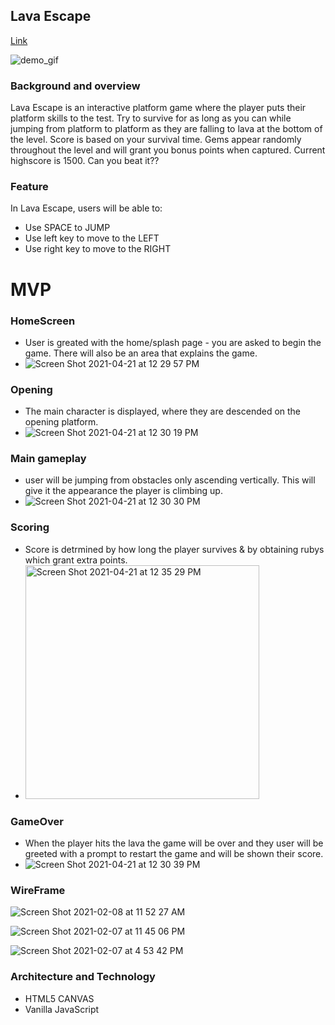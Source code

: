 ## Lava Escape

[Link](https://greiter18.github.io/lava-escape/)

![demo_gif](https://user-images.githubusercontent.com/66323451/108017685-884dee00-6fe3-11eb-8a21-918d646a8455.gif)


  
### Background and overview
Lava Escape is an interactive platform game where the player puts their platform skills to the test. Try to survive for as long as you can while jumping from platform to platform as they are falling to lava at the bottom of the level. Score is based on your survival time. Gems appear randomly throughout the level and will grant you bonus points when captured. Current highscore is 1500. Can you beat it??

### Feature
In Lava Escape, users will be able to:
- Use SPACE to JUMP
- Use left key to move to the LEFT
- Use right key to move to the RIGHT 


# MVP
### HomeScreen
* User is greated with the home/splash page - you are asked to begin the game. There will also be an area that explains the game.
* ![Screen Shot 2021-04-21 at 12 29 57 PM](https://user-images.githubusercontent.com/66323451/115589555-f8a41480-a29d-11eb-9018-134ce8d0bd32.png)
### Opening
* The main character is displayed, where they are descended on the opening platform.
* ![Screen Shot 2021-04-21 at 12 30 19 PM](https://user-images.githubusercontent.com/66323451/115589492-e6c27180-a29d-11eb-80cb-973d97e75e76.png)

### Main gameplay 
* user will be jumping from obstacles only ascending vertically. This will give it the appearance the player is climbing up.
* ![Screen Shot 2021-04-21 at 12 30 30 PM](https://user-images.githubusercontent.com/66323451/115589412-ceeaed80-a29d-11eb-9b28-a241e3d7b6e0.png)

### Scoring  
* Score is detrmined by how long the player survives & by obtaining rubys which grant extra points.
* <img width="374" alt="Screen Shot 2021-04-21 at 12 35 29 PM" src="https://user-images.githubusercontent.com/66323451/115589645-15d8e300-a29e-11eb-9f80-4c6e8f40ecdf.png">

### GameOver
* When the player hits the lava the game will be over and they user will be greeted with a prompt to restart the game and will be shown their score.
* ![Screen Shot 2021-04-21 at 12 30 39 PM](https://user-images.githubusercontent.com/66323451/115589360-bd094a80-a29d-11eb-8d69-6caf9f97a78a.png)



### WireFrame

![Screen Shot 2021-02-08 at 11 52 27 AM](https://user-images.githubusercontent.com/66323451/107253327-3403a680-6a04-11eb-91e8-276b4b1fdcea.png)

![Screen Shot 2021-02-07 at 11 45 06 PM](https://user-images.githubusercontent.com/66323451/107176942-9c1fa180-699e-11eb-987c-b1c1ce56f2d4.png)

![Screen Shot 2021-02-07 at 4 53 42 PM](https://user-images.githubusercontent.com/66323451/107161212-349b2f00-6969-11eb-8012-3fb5c1b3a81e.png)


### Architecture and Technology
- HTML5 CANVAS
- Vanilla JavaScript
